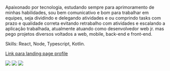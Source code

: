  Apaixonado por tecnologia, estudando sempre para aprimoramento de minhas habilidades, sou bem comunicativo e bom para trabalhar em equipes, seja dividindo e delegando atividades e ou comprindo tasks com prazo e qualidade 
 correta evitando retrabalho com atividades e escalando a aplicação trabalhada, atualmente atuando como desenvolvedor web jr. mas pego projetos diversos voltados a web, mobile, back-end e front-end.

 Skills: React, Node, Typescript, Kotlin.

<a href="https://emersonjps.github.io/landingPagePerson/">Link para landing page profile</a>

<div> 
  <a href="https://www.instagram.com/emerson_jps/" target="_blank"><img src="https://img.shields.io/badge/-Instagram-%23E4405F?style=for-the-badge&logo=instagram&logoColor=white" target="_blank"></a>
  <a href = "mailto:emerson20010213@gmail.com"><img src="https://img.shields.io/badge/-Gmail-%23333?style=for-the-badge&logo=gmail&logoColor=white" target="_blank"></a>
  <a href="https://www.linkedin.com/in/emerson-jos%C3%A9-196095186/" target="_blank"><img src="https://img.shields.io/badge/-LinkedIn-%230077B5?style=for-the-badge&logo=linkedin&logoColor=white" target="_blank"></a>  
</div>

